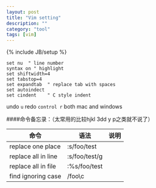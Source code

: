```yaml
---
layout: post
title: "Vim setting"
description: ""
category: "tool"
tags: [vim]
---
```

{% include JB/setup %}

    set nu  " line number
    syntax on " highlight
    set shiftwidth=4
    set tabstop=4
    set expandtab  " replace tab with spaces
    set autoindect
    set cindent    " C style indent

undo `u`
redo `control r` both mac and windows

####命令备忘录：（太常用的比较hjkl 3dd y p之类就不说了）

| 命令      | 语法      | 说明      |
| ----------|-----------|-----------|
| replace one place | :s/foo/test | |
| replace all in line | :s/foo/test/g | |
| replace all in file | :%s/foo/test | |
| find ignoring case | /foo\c | |

